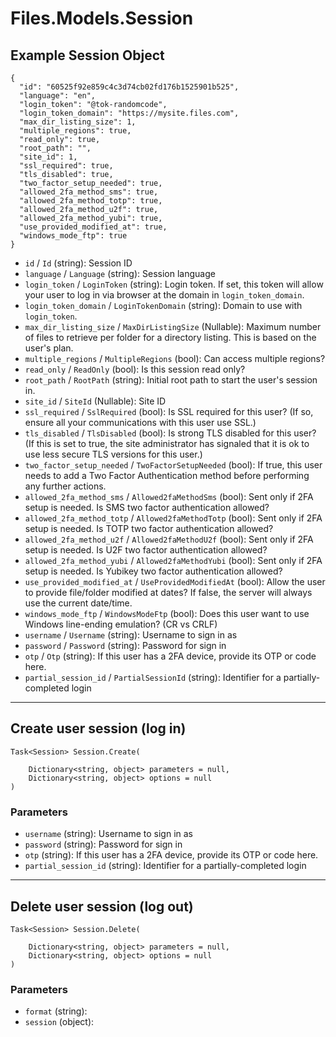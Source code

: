 # Files.Models.Session

## Example Session Object

```
{
  "id": "60525f92e859c4c3d74cb02fd176b1525901b525",
  "language": "en",
  "login_token": "@tok-randomcode",
  "login_token_domain": "https://mysite.files.com",
  "max_dir_listing_size": 1,
  "multiple_regions": true,
  "read_only": true,
  "root_path": "",
  "site_id": 1,
  "ssl_required": true,
  "tls_disabled": true,
  "two_factor_setup_needed": true,
  "allowed_2fa_method_sms": true,
  "allowed_2fa_method_totp": true,
  "allowed_2fa_method_u2f": true,
  "allowed_2fa_method_yubi": true,
  "use_provided_modified_at": true,
  "windows_mode_ftp": true
}
```

* `id` / `Id`  (string): Session ID
* `language` / `Language`  (string): Session language
* `login_token` / `LoginToken`  (string): Login token. If set, this token will allow your user to log in via browser at the domain in `login_token_domain`.
* `login_token_domain` / `LoginTokenDomain`  (string): Domain to use with `login_token`.
* `max_dir_listing_size` / `MaxDirListingSize`  (Nullable<Int64>): Maximum number of files to retrieve per folder for a directory listing.  This is based on the user's plan.
* `multiple_regions` / `MultipleRegions`  (bool): Can access multiple regions?
* `read_only` / `ReadOnly`  (bool): Is this session read only?
* `root_path` / `RootPath`  (string): Initial root path to start the user's session in.
* `site_id` / `SiteId`  (Nullable<Int64>): Site ID
* `ssl_required` / `SslRequired`  (bool): Is SSL required for this user?  (If so, ensure all your communications with this user use SSL.)
* `tls_disabled` / `TlsDisabled`  (bool): Is strong TLS disabled for this user? (If this is set to true, the site administrator has signaled that it is ok to use less secure TLS versions for this user.)
* `two_factor_setup_needed` / `TwoFactorSetupNeeded`  (bool): If true, this user needs to add a Two Factor Authentication method before performing any further actions.
* `allowed_2fa_method_sms` / `Allowed2faMethodSms`  (bool): Sent only if 2FA setup is needed. Is SMS two factor authentication allowed?
* `allowed_2fa_method_totp` / `Allowed2faMethodTotp`  (bool): Sent only if 2FA setup is needed. Is TOTP two factor authentication allowed?
* `allowed_2fa_method_u2f` / `Allowed2faMethodU2f`  (bool): Sent only if 2FA setup is needed. Is U2F two factor authentication allowed?
* `allowed_2fa_method_yubi` / `Allowed2faMethodYubi`  (bool): Sent only if 2FA setup is needed. Is Yubikey two factor authentication allowed?
* `use_provided_modified_at` / `UseProvidedModifiedAt`  (bool): Allow the user to provide file/folder modified at dates?  If false, the server will always use the current date/time.
* `windows_mode_ftp` / `WindowsModeFtp`  (bool): Does this user want to use Windows line-ending emulation?  (CR vs CRLF)
* `username` / `Username`  (string): Username to sign in as
* `password` / `Password`  (string): Password for sign in
* `otp` / `Otp`  (string): If this user has a 2FA device, provide its OTP or code here.
* `partial_session_id` / `PartialSessionId`  (string): Identifier for a partially-completed login


---

## Create user session (log in)

```
Task<Session> Session.Create(
    
    Dictionary<string, object> parameters = null,
    Dictionary<string, object> options = null
)
```

### Parameters

* `username` (string): Username to sign in as
* `password` (string): Password for sign in
* `otp` (string): If this user has a 2FA device, provide its OTP or code here.
* `partial_session_id` (string): Identifier for a partially-completed login


---

## Delete user session (log out)

```
Task<Session> Session.Delete(
    
    Dictionary<string, object> parameters = null,
    Dictionary<string, object> options = null
)
```

### Parameters

* `format` (string): 
* `session` (object): 
